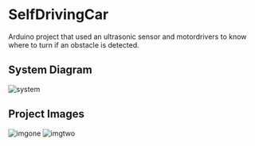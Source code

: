 # SelfDrivingCar
Arduino project that used an ultrasonic sensor and motordrivers to know where to turn if an obstacle is detected.

## System Diagram
![system](https://i.imgur.com/vLXuPz4.png)

## Project Images
![imgone](https://i.imgur.com/lHrbqiY.png)
![imgtwo](https://i.imgur.com/Btarsmf.png)
